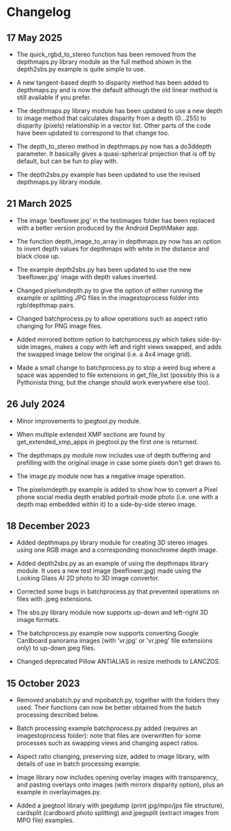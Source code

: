# Changelog

## 17 May 2025

* The quick_rgbd_to_stereo function has been removed from the depthmaps.py library module as the full method shown in the depth2sbs.py example is quite simple to use.

* A new tangent-based depth to disparity method has been added to depthmaps.py and is now the default although the old linear method is still available if you prefer.

* The depthmaps.py library module has been updated to use a new depth to image method that calculates disparity from a depth (0...255) to disparity (pixels) relationship in a vector list. Other parts of the code have been updated to correspond to that change too.

* The depth_to_stereo method in depthmaps.py now has a do3ddepth parameter. It basically gives a quasi-spherical projection that is off by default, but can be fun to play with.

* The depth2sbs.py example has been updated to use the revised depthmaps.py library module.

## 21 March 2025

* The image 'beeflower.jpg' in the testimages folder has been replaced with a better version produced by the Android DepthMaker app.

* The function depth_image_to_array in depthmaps.py now has an option to invert depth values for depthmaps with white in the distance and black close up.

* The example depth2sbs.py has been updated to use the new 'beeflower.jpg' image with depth values inverted.

* Changed pixelsmdepth.py to give the option of either running the example or splitting JPG files in the imagestoprocess folder into rgb/depthmap pairs.

* Changed batchprocess.py to allow operations such as aspect ratio changing for PNG image files.

* Added mirrored bottom option to batchprocess.py which takes side-by-side images, makes a copy with left and right views swapped, and adds the swapped image below the original (i.e. a 4x4 image grid).

* Made a small change to batchprocess.py to stop a weird bug where a space was appended to file extensions in get_file_list (possibly this is a Pythonista thing, but the change should work everywhere else too).

## 26 July 2024

* Minor improvements to jpegtool.py module.

* When multiple extended XMP sections are found by get_extended_xmp_apps in jpegtool.py the first one is returned.

* The depthmaps.py module now includes use of depth buffering and prefilling with the original image in case some pixels don't get drawn to.

* The image.py module now has a negative image operation.

* The pixelsmdepth.py example is added to show how to convert a Pixel phone social media depth enabled portrait-mode photo (i.e. one with a depth map embedded within it) to a side-by-side stereo image.

## 18 December 2023

* Added depthmaps.py library module for creating 3D stereo images using one RGB image and a corresponding monochrome depth image.

* Added depth2sbs.py as an example of using the depthmaps library module. It uses a new test image (beeflower.jpg) made using the Looking Glass AI 2D photo to 3D image convertor.

* Corrected some bugs in batchprocess.py that prevented operations on files with .jpeg extensions.

* The sbs.py library module now supports up-down and left-right 3D image formats.

* The batchprocess.py example now supports converting Google Cardboard panorama images (with 'vr.jpg' or 'vr.jpeg' file extensions only) to up-down jpeg files.

* Changed deprecated Pillow ANTIALIAS in resize methods to LANCZOS.

## 15 October 2023

* Removed anabatch.py and mpobatch.py, together with the folders they used. Their functions can now be better obtained from the batch processing described below.

* Batch processing example batchprocess.py added (requires an imagestoprocess folder): note that files are overwritten for some processes such as swapping views and changing aspect ratios.

* Aspect ratio changing, preserving size, added to image library, with details of use in batch processing example.

* Image library now includes opening overlay images with transparency, and pasting overlays onto images (with mirrorx disparity option), plus an example in overlayimages.py.

* Added a jpegtool library with jpegdump (print jpg/mpo/jps file structure), cardsplit (cardboard photo splitting) and jpegsplit (extract images from MPO file) examples.

